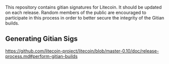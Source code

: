 This repository contains gitian signatures for Litecoin.  It should be updated on each release.
Random members of the public are encouraged to participate in this process in order to better secure the integrity of the Gitian builds.

## Generating Gitian Sigs

https://github.com/litecoin-project/litecoin/blob/master-0.10/doc/release-process.md#perform-gitian-builds

